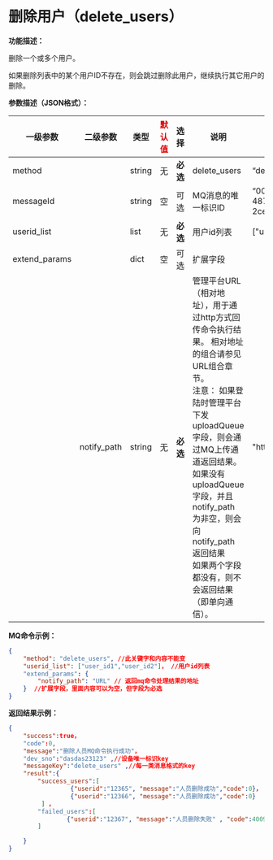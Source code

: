 # 删除用户（delete\_users）

**功能描述：**

删除一个或多个用户。

如果删除列表中的某个用户ID不存在，则会跳过删除此用户，继续执行其它用户的删除。

**参数描述（JSON格式）：**

| 一级参数      | 二级参数    | 类型   | <font color="#dd0000">默认值</font> | 选择     | 说明                                                         | <font color="#dd0000">举例</font>      |
| ------------- | ----------- | ------ | ----------------------------------- | -------- | ------------------------------------------------------------ | -------------------------------------- |
| method        |             | string | 无                                  | **必选** | delete_users                                                 | “delete_users”                         |
| messageId     |             | string | 空                                  | 可选     | MQ消息的唯一标识ID                                           | “004a5b58-32e8-487e-a90a-2ce443877e7e” |
| userid_list   |             | list   | 无                                  | **必选** | 用户id列表                                                   | ["user_id1","user_id2"]                |
| extend_params |             | dict   | 空                                  | 可选     | 扩展字段                                                     |                                        |
|               | notify_path | string | 无                                  | **必选** | 管理平台URL（相对地址），用于通过http方式回传命令执行结果。 相对地址的组合请参见 URL组合章节。<br/>注意： 如果登陆时管理平台下发 uploadQueue 字段，则会通过MQ上传通道返回结果。 <br/>如果没有 uploadQueue 字段，并且 notify_path 为非空，则会向 notify_path 返回结果<br/>如果两个字段都没有，则不会返回结果（即单向通信）。 | "http://ip:port:/getResult"            |



**MQ命令示例：**

```json
{
    "method": "delete_users", //此关键字和内容不能变
    "userid_list": ["user_id1","user_id2"]， //用户id列表
    "extend_params": {
        "notify_path": "URL" // 返回mq命令处理结果的地址
    }  //扩展字段，里面内容可以为空，但字段为必选
}
```



**返回结果示例：**

```json
{
    "success":true，
    "code":0,
    "message":"删除人员MQ命令执行成功"，
    "dev_sno":"dasdas23123" ,//设备唯一标识key
    "messageKey":"delete_users" ,//每一类消息格式的key
    "result":{
        "success_users":[
                 {"userid":"12365", "message":"人员删除成功","code":0}，
                 {"userid":"12366", "message":"人员删除成功","code":0}
         ] ，                                                                        
        "failed_users":[
                {"userid":"12367", "message":"人员删除失败" , "code":40095}
        ]

    }
}
```

